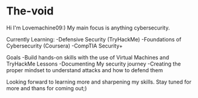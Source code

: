 # The-void

Hi I'm Lovemachine09:)
My main focus is anything cybersecurity.

Currently Learning:
-Defensive Security (TryHackMe)
-Foundations of Cybersecurity (Coursera)
-CompTIA Security+

Goals 
-Build hands-on skills with the use of Virtual Machines and TryHackMe Lessons
-Documenting My security journey 
-Creating the proper mindset to understand attacks and how to defend them

Looking forward to learning more and sharpening my skills. Stay tuned for more and thans for coming out;) 

